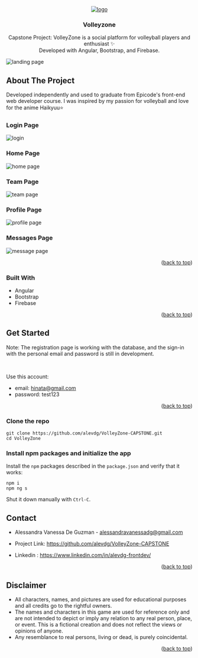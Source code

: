 


<a name="readme-top"></a>

<!-- PROJECT LOGO -->
<br />

<div align="center">
  <a href="https://github.com/alevdg/VolleyZone-CAPSTONE">

![logo](https://github.com/alevdg/VolleyZone-CAPSTONE/assets/66958339/ab644e7d-8bb8-4719-a46a-00c42e7f3636)

  </a>

<h3 align="center">Volleyzone</h3>

  <p align="center">
    Capstone Project: VolleyZone is a social platform for volleyball players and enthusiast ✨ 
    <br>
    Developed with Angular, Bootstrap, and Firebase.
    <br />
   
  </p>
</div>

![landing page](https://github.com/alevdg/VolleyZone-CAPSTONE/assets/66958339/e3b7fe68-5ef9-4677-9d6d-25dfb43e5ad9)


<!-- ABOUT THE PROJECT -->
## About The Project
Developed  independently and used to graduate from Epicode's front-end web developer course.
I was inspired by my passion for volleyball and love for the anime Haikyuu⭐ 

### Login Page

![login](https://github.com/alevdg/VolleyZone-CAPSTONE/assets/66958339/80811863-3af7-45a8-a6e1-5200e13176d0)


### Home Page

![home page](https://github.com/alevdg/VolleyZone-CAPSTONE/assets/66958339/2f60fa76-a58e-49ed-a78b-f9361739d5e2)

### Team Page 

![team page](https://github.com/alevdg/VolleyZone-CAPSTONE/assets/66958339/f01bf8f0-6658-4dae-a74a-aba4793c86c4)

### Profile Page

![profile page](https://github.com/alevdg/VolleyZone-CAPSTONE/assets/66958339/9c3ccc85-17bc-4acf-a52d-ccd0226b5ab8)

### Messages Page

![message page](https://github.com/alevdg/VolleyZone-CAPSTONE/assets/66958339/e066d50d-6bbe-4200-94ed-91d9a6df90f1)


<p align="right">(<a href="#readme-top">back to top</a>)</p>



### Built With

* Angular
* Bootstrap
* Firebase 

<p align="right">(<a href="#readme-top">back to top</a>)</p>


<!-- GET STARTED -->
## Get Started

Note:
The registration page is working with the database, and the sign-in with the personal email and password is still in development. 

<br>

Use this account:

* email: hinata@gmail.com
* password: test123

<p align="right">(<a href="#readme-top">back to top</a>)</p>

### Clone the repo

```shell
git clone https://github.com/alevdg/VolleyZone-CAPSTONE.git
cd VolleyZone
```

### Install npm packages and initialize the app

Install the `npm` packages described in the `package.json` and verify that it works:

```shell
npm i
npm ng s
```

Shut it down manually with `Ctrl-C`.


<!-- CONTACT -->
## Contact

* Alessandra Vanessa De Guzman - alessandravanessadg@gmail.com

* Project Link: https://github.com/alevdg/VolleyZone-CAPSTONE

* Linkedin : https://www.linkedin.com/in/alevdg-frontdev/

<p align="right">(<a href="#readme-top">back to top</a>)</p>



<!-- ACKNOWLEDGMENTS -->
## Disclaimer

* All characters, names, and pictures are used for educational purposes and all credits go to the rightful owners.
* The names and characters in this game are used for reference only and are not intended to depict or imply any relation to any real person, place, or event. This  is a fictional creation and does not reflect the views or opinions of anyone.
*  Any resemblance to real persons, living or dead, is purely coincidental.

<p align="right">(<a href="#readme-top">back to top</a>)</p>



